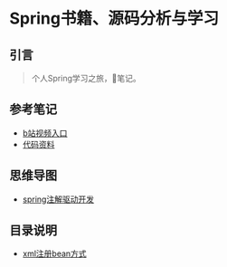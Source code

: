 # Spring书籍、源码分析与学习
## 引言
> 个人Spring学习之旅，📝笔记。

## 参考笔记
- [b站视频入口](https://www.bilibili.com/video/av32102436?p=1)
- [代码资料](https://gitee.com/adanzzz/spring_source_parsing_data)
## 思维导图
- [spring注解驱动开发](https://www.processon.com/view/link/5e30213ae4b096de64c8e9bf)


## 目录说明
- [xml注册bean方式](src/main/resources/beans.xml)